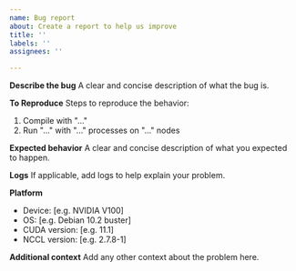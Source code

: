 ```yaml
---
name: Bug report
about: Create a report to help us improve
title: ''
labels: ''
assignees: ''

---
```


**Describe the bug**
A clear and concise description of what the bug is.

**To Reproduce**
Steps to reproduce the behavior:
1. Compile with "..."
2. Run "..." with "..." processes on "..." nodes

**Expected behavior**
A clear and concise description of what you expected to happen.

**Logs**
If applicable, add logs to help explain your problem.

**Platform**
 - Device: [e.g. NVIDIA V100]
 - OS: [e.g. Debian 10.2 buster]
 - CUDA version: [e.g. 11.1]
- NCCL version: [e.g. 2.7.8-1]

**Additional context**
Add any other context about the problem here.
